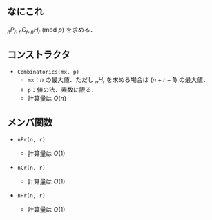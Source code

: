 ## なにこれ
${}_nP_r, {}_nC_r, {}_nH_r\ (\mathrm{mod}\ p)$ を求める．

## コンストラクタ
- `Combinatorics(mx, p)`
	- `mx`：$n$ の最大値．ただし ${}_nH_r$ を求める場合は $(n+r-1)$ の最大値．
	- `p`：値の法．素数に限る．
	- 計算量は $O(n)$

## メンバ関数
- `nPr(n, r)`
	- 計算量は $O(1)$

- `nCr(n, r)`
	- 計算量は $O(1)$

- `nHr(n, r)`
	- 計算量は $O(1)$
